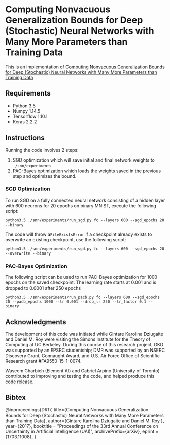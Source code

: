 # Computing Nonvacuous Generalization Bounds for Deep (Stochastic) Neural Networks with Many More Parameters than Training Data
This is an implementation of [Computing Nonvacuous Generalization Bounds for Deep (Stochastic) Neural Networks with Many More Parameters than Training Data](https://arxiv.org/pdf/1703.11008.pdf)

## Requirements
- Python 3.5
- Numpy 1.14.5
- Tensorflow 1.10.1
- Keras 2.2.2

## Instructions
Running the code involves 2 steps:
1. SGD optimization which will save initial and final network weights to `./snn/experiments`  
2. PAC-Bayes optimization which loads the weights saved in the previous step and optimizes the bound.

### SGD Optimization
To run SGD on a fully connected neural network consisting of a hidden layer with 600 neurons for 20 epochs on binary MNIST, execute the following script:

`python3.5 ./snn/experiments/run_sgd.py fc --layers 600 --sgd_epochs 20 --binary`

The code will throw a`FileExistsError` if a checkpoint already exists to overwrite an existing checkpoint, use the following script: 

`python3.5 ./snn/experiments/run_sgd.py fc --layers 600 --sgd_epochs 20 --overwrite --binary`

### PAC-Bayes Optimization
The following script can be used to run PAC-Bayes optimization for 1000 epochs on the saved checkpoint. The learning rate starts at 0.001 and is dropped to 0.0001 after 250 epochs

`python3.5 ./snn/experiments/run_pacb.py fc --layers 600 --sgd_epochs 20 --pacb_epochs 1000 --lr 0.001 --drop_lr 250 --lr_factor 0.1 --binary`

## Acknowledgments

The development of this code was initiated while Gintare Karolina Dziugaite and Daniel M. Roy were visiting the Simons Institute for the Theory of Computing at UC Berkeley. During this course of this research project, GKD was supported by an EPSRC studentship; DMR was supported by an NSERC Discovery Grant, Connaught Award, and U.S. Air Force Office of Scientific Research grant #FA9550-15-1-0074.

Waseem Gharbieh (Element AI) and Gabriel Arpino (University of Toronto) contributed to improving and testing the code, and helped produce this code release.

## Bibtex

@inproceedings{DR17,
title={Computing Nonvacuous Generalization Bounds for Deep (Stochastic) Neural Networks 
with Many More Parameters than Training Data},
author={Gintare Karolina Dziugaite and Daniel M. Roy },
year={2017},
booktitle = "Proceedings of the 33rd Annual Conference on Uncertainty in Artificial Intelligence (UAI)",
archivePrefix={arXiv},
eprint = {1703.11008},
}
